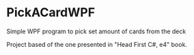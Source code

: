 # PickACardWPF
Simple WPF program to pick set amount of cards from the deck

Project based of the one presented in "Head First C#, e4" book.
